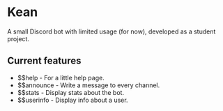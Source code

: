 # Kean
A small Discord bot with limited usage (for now),
developed as a student project.

## Current features
* $$help - For a little help page.
* $$announce - Write a message to every channel.
* $$stats - Display stats about the bot.
* $$userinfo - Display info about a user.
